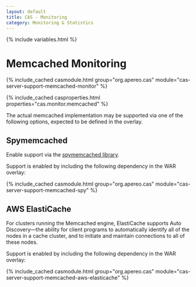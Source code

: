 ```yaml
---
layout: default
title: CAS - Monitoring
category: Monitoring & Statistics
---
```


{% include variables.html %}

# Memcached Monitoring

{% include_cached casmodule.html group="org.apereo.cas" module="cas-server-support-memcached-monitor" %}

{% include_cached casproperties.html properties="cas.monitor.memcached" %}

The actual memcached implementation may be supported via one of the following options, expected to be defined in the overlay.

## Spymemcached

Enable support via the [spymemcached library](https://code.google.com/p/spymemcached/). 

Support is enabled by including the following dependency in the WAR overlay:

{% include_cached casmodule.html group="org.apereo.cas" module="cas-server-support-memcached-spy" %}

## AWS ElastiCache

For clusters running the Memcached engine, ElastiCache supports Auto Discovery—the ability 
for client programs to automatically identify all of the nodes in a cache cluster, 
and to initiate and maintain connections to all of these nodes. 

Support is enabled by including the following dependency in the WAR overlay:

{% include_cached casmodule.html group="org.apereo.cas" module="cas-server-support-memcached-aws-elasticache" %}

